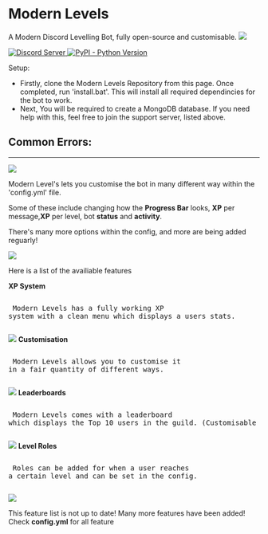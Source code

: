 # Modern Levels
A Modern Discord Levelling Bot, fully open-source and customisable.
![](https://cdn.discordapp.com/attachments/809363224663031829/809686343382859826/MOSHED-2021-2-12-7-24-9.gif)
<p align="left">
  <a href="https://discord.gg/HwJhy88aGm">
    <img src="https://discordapp.com/api/guilds/809362745354354688/widget.png?style=shield" alt="Discord Server">
  <a href="https://www.python.org/downloads/">
    <img alt="PyPI - Python Version" src="https://img.shields.io/pypi/pyversions/Red-Discordbot">
  </a>
</p

## Setup:
- Firstly, clone the Modern Levels Repository from this page. Once completed, run 'install.bat'. This will install all required dependincies for the bot to work.
- Next, You will be required to create a MongoDB database. If you need help with this, feel free to join the support server, listed above.


## Common Errors:
---------------

![](https://cdn.discordapp.com/attachments/809363224663031829/809686324322762762/MOSHED-2021-2-12-7-23-56.gif)
<p> Modern Level's lets you customise the bot in many different way within the 'config.yml' file. </p
<p> Some of these include changing how the <b>Progress Bar</b> looks, <b>XP</b> per message,<b>XP</b> per level, bot <b>status</b> and <b>activity</b>. </p>
<p> There's many more options within the config, and more are being added reguarly! </p>

![](https://cdn.discordapp.com/attachments/809363224663031829/809688654301757460/MOSHED-2021-2-12-7-33-24.gif)

<p> Here is a list of the availiable features </p>

<b> XP System </b> 
	 <pre><p> Modern Levels has a fully working XP system with a clean menu which displays a users stats. </p></pre>
	 ![](https://cdn.discordapp.com/attachments/809363224663031829/809689498291273758/Capture7.PNG)
<b> Customisation </b> 
	 <pre><p> Modern Levels allows you to customise it in a fair quantity of different ways. </p></pre>
	 ![](https://cdn.discordapp.com/attachments/809363224663031829/809742462381457418/Capture8.PNG)
<b> Leaderboards </b> 
	 <pre><p> Modern Levels comes with a leaderboard which displays the Top 10 users in the guild. (Customisable in config) </p></pre>
	 ![](https://cdn.discordapp.com/attachments/809363224663031829/810099185188995072/unknown.png)
<b> Level Roles </b> 
	 <pre><p> Roles can be added for when a user reaches a certain level and can be set in the config. </p></pre>
	 ![](https://cdn.discordapp.com/attachments/809363224663031829/810070090607099954/unknown.png)
	 
<p> This feature list is not up to date! Many more features have been added! Check <b>config.yml</b> for all feature
